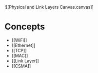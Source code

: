 
![[Physical and Link Layers Canvas.canvas]]


# Concepts

- [[WiFi]]
- [[Ethernet]]
- [[TCP]]
- [[MAC]]
- [[Link Layer]]
- [[CSMA]]